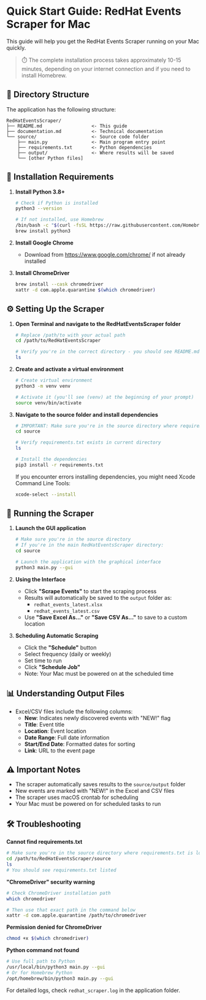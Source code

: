 # Quick Start Guide: RedHat Events Scraper for Mac

This guide will help you get the RedHat Events Scraper running on your Mac quickly.

> ⏱️ The complete installation process takes approximately 10-15 minutes, depending on your internet connection and if you need to install Homebrew.

## 📁 Directory Structure

The application has the following structure:
```
RedHatEventsScraper/
├── README.md                  <- This guide
├── documentation.md           <- Technical documentation
└── source/                    <- Source code folder
    ├── main.py                <- Main program entry point
    ├── requirements.txt       <- Python dependencies
    ├── output/                <- Where results will be saved
    └── [other Python files]   
```

## 🔧 Installation Requirements

1. **Install Python 3.8+**
  
   ```bash
   # Check if Python is installed
   python3 --version
   
   # If not installed, use Homebrew
   /bin/bash -c "$(curl -fsSL https://raw.githubusercontent.com/Homebrew/install/HEAD/install.sh)"
   brew install python3
   ```
 
2. **Install Google Chrome**
   - Download from https://www.google.com/chrome/ if not already installed

3. **Install ChromeDriver**
   ```bash
   brew install --cask chromedriver
   xattr -d com.apple.quarantine $(which chromedriver)
   ```

## ⚙️ Setting Up the Scraper

1. **Open Terminal and navigate to the RedHatEventsScraper folder**
   ```bash
   # Replace /path/to with your actual path
   cd /path/to/RedHatEventsScraper
   
   # Verify you're in the correct directory - you should see README.md listed
   ls
   ```

2. **Create and activate a virtual environment**
   ```bash
   # Create virtual environment
   python3 -m venv venv
   
   # Activate it (you'll see (venv) at the beginning of your prompt)
   source venv/bin/activate
   ```

3. **Navigate to the source folder and install dependencies**
   ```bash
   # IMPORTANT: Make sure you're in the source directory where requirements.txt is located
   cd source
   
   # Verify requirements.txt exists in current directory
   ls
   
   # Install the dependencies
   pip3 install -r requirements.txt
   ```
   
   If you encounter errors installing dependencies, you might need Xcode Command Line Tools:
   ```bash
   xcode-select --install
   ```

## 🚀 Running the Scraper

1. **Launch the GUI application**
   ```bash
   # Make sure you're in the source directory
   # If you're in the main RedHatEventsScraper directory:
   cd source
   
   # Launch the application with the graphical interface
   python3 main.py --gui
   ```
   
2. **Using the Interface**
   - Click **"Scrape Events"** to start the scraping process
   - Results will automatically be saved to the `output` folder as:
     - `redhat_events_latest.xlsx`
     - `redhat_events_latest.csv`
   - Use **"Save Excel As..."** or **"Save CSV As..."** to save to a custom location

3. **Scheduling Automatic Scraping**
   - Click the **"Schedule"** button
   - Select frequency (daily or weekly)
   - Set time to run
   - Click **"Schedule Job"**
   - Note: Your Mac must be powered on at the scheduled time

## 📊 Understanding Output Files

- Excel/CSV files include the following columns:
  - **New**: Indicates newly discovered events with "NEW!" flag
  - **Title**: Event title 
  - **Location**: Event location
  - **Date Range**: Full date information
  - **Start/End Date**: Formatted dates for sorting
  - **Link**: URL to the event page

## ⚠️ Important Notes

- The scraper automatically saves results to the `source/output` folder
- New events are marked with "NEW!" in the Excel and CSV files
- The scraper uses macOS crontab for scheduling
- Your Mac must be powered on for scheduled tasks to run

## 🛠️ Troubleshooting

**Cannot find requirements.txt**
```bash
# Make sure you're in the source directory where requirements.txt is located
cd /path/to/RedHatEventsScraper/source
ls
# You should see requirements.txt listed
```

**"ChromeDriver" security warning**
```bash
# Check ChromeDriver installation path
which chromedriver

# Then use that exact path in the command below
xattr -d com.apple.quarantine /path/to/chromedriver
```

**Permission denied for ChromeDriver**
```bash
chmod +x $(which chromedriver)
```

**Python command not found**
```bash
# Use full path to Python
/usr/local/bin/python3 main.py --gui
# Or for Homebrew Python
/opt/homebrew/bin/python3 main.py --gui
```

For detailed logs, check `redhat_scraper.log` in the application folder.